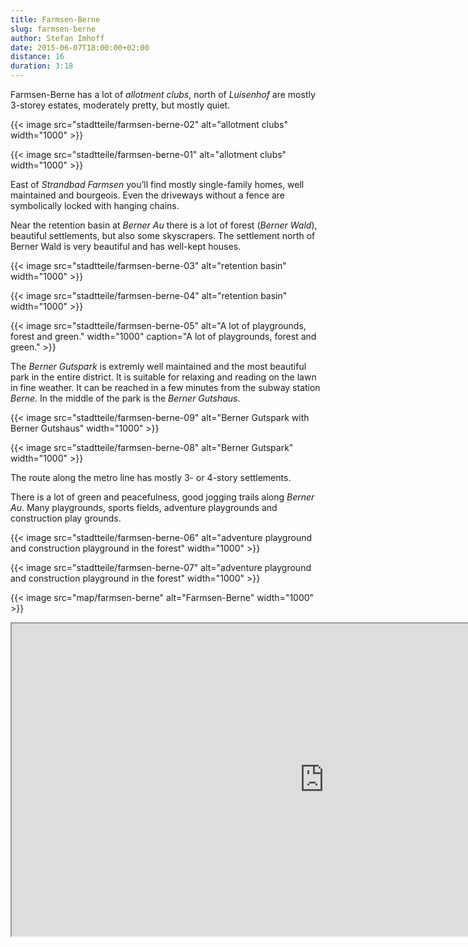 ```yaml
---
title: Farmsen-Berne
slug: farmsen-berne
author: Stefan Imhoff
date: 2015-06-07T18:00:00+02:00
distance: 16
duration: 3:18
---
```


Farmsen-Berne has a lot of *allotment clubs*, north of *Luisenhof* are mostly 3-storey estates, moderately pretty, but mostly quiet.

{{< image src="stadtteile/farmsen-berne-02" alt="allotment clubs" width="1000" >}}

{{< image src="stadtteile/farmsen-berne-01" alt="allotment clubs" width="1000" >}}

East of *Strandbad Farmsen* you’ll find mostly single-family homes, well maintained and bourgeois. Even the driveways without a fence are symbolically locked with hanging chains.

Near the retention basin at *Berner Au* there is a lot of forest (*Berner Wald*), beautiful settlements, but also some skyscrapers. The settlement north of Berner Wald is very beautiful and has well-kept houses.

{{< image src="stadtteile/farmsen-berne-03" alt="retention basin" width="1000" >}}

{{< image src="stadtteile/farmsen-berne-04" alt="retention basin" width="1000" >}}

{{< image src="stadtteile/farmsen-berne-05" alt="A lot of playgrounds, forest and green." width="1000" caption="A lot of playgrounds, forest and green." >}}

The *Berner Gutspark* is extremly well maintained and the most beautiful park in the entire district. It is suitable for relaxing and reading on the lawn in fine weather. It can be reached in a few minutes from the subway station *Berne*. In the middle of the park is the *Berner Gutshaus*.

{{< image src="stadtteile/farmsen-berne-09" alt="Berner Gutspark with Berner Gutshaus" width="1000" >}}

{{< image src="stadtteile/farmsen-berne-08" alt="Berner Gutspark" width="1000" >}}

The route along the metro line has mostly 3- or 4-story settlements.

There is a lot of green and peacefulness, good jogging trails along *Berner Au*. Many playgrounds, sports fields, adventure playgrounds and construction play grounds.

{{< image src="stadtteile/farmsen-berne-06" alt="adventure playground and construction playground in the forest" width="1000" >}}

{{< image src="stadtteile/farmsen-berne-07" alt="adventure playground and construction playground in the forest" width="1000" >}}

{{< image src="map/farmsen-berne" alt="Farmsen-Berne" width="1000" >}}

<iframe class="map" src="https://www.google.com/maps/d/u/0/embed?mid=1lrph_CzuZjhnBOCx_v7VKgAVN8I" width="1000" height="500"></iframe>
